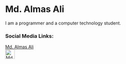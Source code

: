 # Md. Almas Ali
I am a programmer and a computer technology student.
<br>
### Social Media Links:
<a href="https://dev.to/almasali">
  <div class="name">Md. Almas Ali</div>
</a>
<a href="https://dev.to/almasali">
  <img src="https://d2fltix0v2e0sb.cloudfront.net/dev-badge.svg" alt="Md. Almas Ali's DEV Profile" height="30" width="30">
</a>

